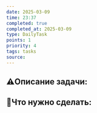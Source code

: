 ```yaml
---
date: 2025-03-09
time: 23:37
completed: true
completed_at: 2025-03-09
type: DailyTask
points: 1
priority: 4
tags: tasks
source: 
---
```


## ⚠️Описание задачи:



## 📝Что нужно сделать:
